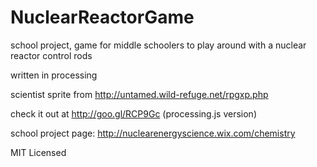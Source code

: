 NuclearReactorGame
==================

school project, game for middle schoolers to play around with a nuclear reactor control rods

written in processing

scientist sprite from http://untamed.wild-refuge.net/rpgxp.php

check it out at http://goo.gl/RCP9Gc (processing.js version)

school project page: http://nuclearenergyscience.wix.com/chemistry

MIT Licensed
